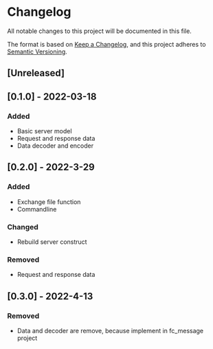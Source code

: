 # Changelog
All notable changes to this project will be documented in this file.

The format is based on [Keep a Changelog](https://keepachangelog.com/en/1.0.0/),
and this project adheres to [Semantic Versioning](https://semver.org/spec/v2.0.0.html).

## [Unreleased]

## [0.1.0] - 2022-03-18
### Added
- Basic server model
- Request and response data
- Data decoder and encoder

## [0.2.0] - 2022-3-29
### Added
- Exchange file function
- Commandline
### Changed
- Rebuild server construct
### Removed
- Request and response data

## [0.3.0] - 2022-4-13
### Removed
- Data and decoder are remove, because implement in fc_message project